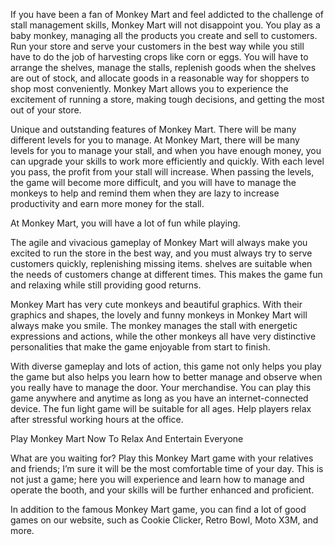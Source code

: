 If you have been a fan of Monkey Mart and feel addicted to the challenge of stall management skills, Monkey Mart will not disappoint you. You play as a baby monkey, managing all the products you create and sell to customers. Run your store and serve your customers in the best way while you still have to do the job of harvesting crops like corn or eggs. You will have to arrange the shelves, manage the stalls, replenish goods when the shelves are out of stock, and allocate goods in a reasonable way for shoppers to shop most conveniently. Monkey Mart allows you to experience the excitement of running a store, making tough decisions, and getting the most out of your store.

Unique and outstanding features of Monkey Mart.
There will be many different levels for you to manage.
At Monkey Mart, there will be many levels for you to manage your stall, and when you have enough money, you can upgrade your skills to work more efficiently and quickly. With each level you pass, the profit from your stall will increase. When passing the levels, the game will become more difficult, and you will have to manage the monkeys to help and remind them when they are lazy to increase productivity and earn more money for the stall.



At Monkey Mart, you will have a lot of fun while playing.




The agile and vivacious gameplay of Monkey Mart will always make you excited to run the store in the best way, and you must always try to serve customers quickly, replenishing missing items. shelves are suitable when the needs of customers change at different times. This makes the game fun and relaxing while still providing good returns.

Monkey Mart has very cute monkeys and beautiful graphics.
With their graphics and shapes, the lovely and funny monkeys in Monkey Mart will always make you smile. The monkey manages the stall with energetic expressions and actions, while the other monkeys all have very distinctive personalities that make the game enjoyable from start to finish.

With diverse gameplay and lots of action, this game not only helps you play the game but also helps you learn how to better manage and observe when you really have to manage the door. Your merchandise. You can play this game anywhere and anytime as long as you have an internet-connected device. The fun light game will be suitable for all ages. Help players relax after stressful working hours at the office.

Play Monkey Mart Now To Relax And Entertain Everyone




What are you waiting for? Play this Monkey Mart game with your relatives and friends; I’m sure it will be the most comfortable time of your day. This is not just a game; here you will experience and learn how to manage and operate the booth, and your skills will be further enhanced and proficient.

In addition to the famous Monkey Mart game, you can find a lot of good games on our website, such as Cookie Clicker, Retro Bowl, Moto X3M, and more.
